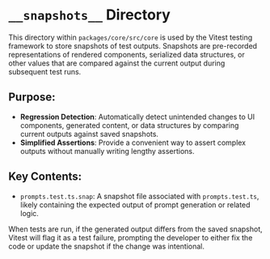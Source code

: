 # `__snapshots__` Directory

This directory within `packages/core/src/core` is used by the Vitest testing framework to store snapshots of test outputs. Snapshots are pre-recorded representations of rendered components, serialized data structures, or other values that are compared against the current output during subsequent test runs.

## Purpose:

*   **Regression Detection**: Automatically detect unintended changes to UI components, generated content, or data structures by comparing current outputs against saved snapshots.
*   **Simplified Assertions**: Provide a convenient way to assert complex outputs without manually writing lengthy assertions.

## Key Contents:

*   `prompts.test.ts.snap`: A snapshot file associated with `prompts.test.ts`, likely containing the expected output of prompt generation or related logic.

When tests are run, if the generated output differs from the saved snapshot, Vitest will flag it as a test failure, prompting the developer to either fix the code or update the snapshot if the change was intentional.